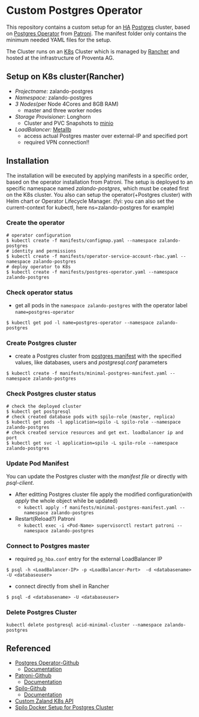 # Custom Postgres Operator

This repository contains a custom setup for an [HA](https://www.postgresql.org/docs/current/high-availability.html) [Postgres](https://www.postgresql.org/) cluster, based on [Postgres Operator](https://github.com/zalando/postgres-operator) from [Patroni](https://github.com/zalando/spilo). The manifest folder only contains the minimum needed YAML files for the setup.

The Cluster runs on an [K8s](https://kubernetes.io/) Cluster which is managed by [Rancher](https://rancher.com/) and hosted at the infrastructure of Proventa AG.


## Setup on K8s cluster(Rancher) 

* *Projectname:* zalando-postgres
* *Namespace:* zalando-postgres
* *3 Nodes*(per Node 4Cores and 8GB RAM)
  * master and three worker nodes
* *Storage Provisioner*: Longhorn
  * Cluster and PVC Snapshots to [minio](https://min.io/) 
* *LoadBalancer:* [Metallb](https://metallb.universe.tf)
  * access actual Postgres master over external-IP and specified port
  * required VPN connection!!

## Installation

The installation will be executed by applying manifests in a specific order, based on the operator installation from Patroni. The setup is deployed to an specific namespace  named *zalando-postgres*, which must be ceated first on the K8s cluster. You also can setup the operator(+Postgres cluster) with Helm chart or Operator Lifecycle Manager.
(fyi: you can also set the current-context for kubectl, here ns=zalando-postgres for example)

### Create the operator

```shell
# operator configuration
$ kubectl create -f manifests/configmap.yaml --namespace zalando-postgres
# identity and permissions
$ kubectl create -f manifests/operator-service-account-rbac.yaml --namespace zalando-postgres
# deploy operator to K8s
$ kubectl create -f manifests/postgres-operator.yaml --namespace zalando-postgres
```

### Check operator status

* get all pods in the `namespace zalando-postgres` with the operator label `name=postgres-operator`

```shell
$ kubectl get pod -l name=postgres-operator --namespace zalando-postgres
```

### Create Postgres cluster

* create a Postgres cluster from [postgres manifest](https://github.com/yanehi/custom-postgres-operator/blob/master/manifests/minimal-postgres-manifest.yaml) with the specified values, like databases, users and *postgresql.conf* parameters

```shell
$ kubectl create -f manifests/minimal-postgres-manifest.yaml --namespace zalando-postgres
```

### Check Postgres cluster status

```shell
# check the deployed cluster
$ kubectl get postgresql
# check created database pods with spilo-role (master, replica)
$ kubectl get pods -l application=spilo -L spilo-role --namespace zalando-postgres
# check created service resources and get ext. loadbalancer ip and port
$ kubectl get svc -l application=spilo -L spilo-role --namespace zalando-postgres
```

### Update Pod Manifest

You can update the Postgres cluster with the *manifest file* or directly with *psql-client*.

* After editting Postgres cluster file apply the modified configuration(with *apply* the whole object while be updated)
  * `kubectl apply -f manifests/minimal-postgres-manifest.yaml --namespace zalando-postgres`
* Restart(Reload?) Patroni
  * `kubectl exec -i <Pod-Name> supervisorctl restart patroni --namespace zalando-postgres`

### Connect to Postgres master

* required `pg_hba.conf` entry for the external LoadBalancer IP

```shell
$ psql -h <LoadBalancer-IP> -p <LoadBalancer-Port>  -d <databasename> -U <databaseuser>
```

* connect directly from shell in Rancher

```shell
$ psql -d <databasename> -U <databaseuser>
```

### Delete Postgres Cluster

```shell
kubectl delete postgresql acid-minimal-cluster --namespace zalando-postgres
```

## Referenced

* [Postgres Operator-Github](https://github.com/zalando/postgres-operator)
  * [Documentation](https://postgres-operator.readthedocs.io/en/latest/)
* [Patroni-Github](https://github.com/zalando/patroni)
  * [Documentation](https://patroni.readthedocs.io/en/latest/)
* [Spilo-Github](https://github.com/zalando/spilo)
  * [Documentation](https://spilo.readthedocs.io/en/latest/)
* [Custom Zaland K8s API](https://github.com/zalando/postgres-operator/tree/master/pkg/apis/acid.zalan.do/v1)
* [Spilo Docker Setup for Postgres Cluster](https://github.com/zalando/spilo/tree/master/postgres-appliance)
